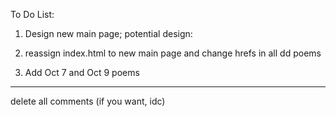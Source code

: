 To Do List:

1. Design new main page; potential design:

2. reassign index.html to new main page and change hrefs in all dd poems
3. Add Oct 7 and Oct 9 poems

 

-------------------------------------------------
delete all comments (if you want, idc)
